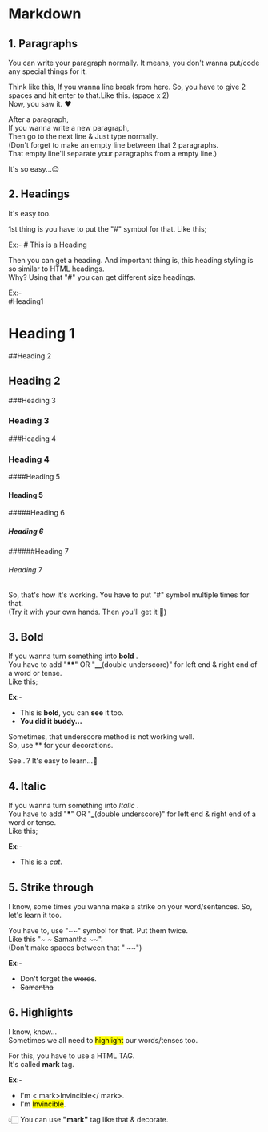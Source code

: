 # Markdown

## 1. Paragraphs

You can write your paragraph normally.
It means, you don't wanna put/code any special things for it.

Think like this,
If you wanna line break from here.
So, you have to give 2 spaces and hit enter to that.Like this. (space x 2)  
Now, you saw it. ❤️

After a paragraph,  
If you wanna write a new paragraph,  
Then go to the next line & Just type normally.  
(Don't forget to make an empty line between that 2 paragraphs.  
That empty line'll separate your paragraphs from a empty line.)

It's so easy...😊

## 2. Headings

It's easy too.

1st thing is you have to put the "#" symbol for that. Like this;

Ex:- # This is a Heading

Then you can get a heading. And important thing is, this heading styling is so similar to HTML headings.  
Why? Using that "#" you can get different size headings.

Ex:-  
#Heading1

# Heading 1

##Heading 2

## Heading 2

###Heading 3

### Heading 3

###Heading 4

### Heading 4

####Heading 5

#### Heading 5

#####Heading 6

##### Heading 6

######Heading 7

###### Heading 7

So, that's how it's working. You have to put "#" symbol multiple times for that.  
(Try it with your own hands. Then you'll get it 🐒)

## 3. Bold

If you wanna turn something into **bold** .  
You have to add "**\*\***" OR "**\_\_**(double underscore)" for left end & right end of a word or tense.  
Like this;

**Ex**:-

- This is **bold**, you can **see** it too.
- **You did it buddy...**

Sometimes, that underscore method is not working well.  
So, use \*\* for your decorations.

See...? It's easy to learn...🤩

## 4. Italic

If you wanna turn something into _Italic_ .  
You have to add "**\***" OR "**\_**(double underscore)" for left end & right end of a word or tense.  
Like this;

**Ex**:-

- This is a _cat_.

## 5. Strike through

I know, some times you wanna make a strike on your word/sentences.
So, let's learn it too.

You have to, use "~~" symbol for that. Put them twice.  
Like this "~ ~ Samantha ~~".  
(Don't make spaces between that " ~~")

**Ex**:-

- Don't forget the ~~words~~.
- ~~Samantha~~

## 6. Highlights

I know, know...  
Sometimes we all need to <mark>highlight</mark> our words/tenses too.

For this, you have to use a HTML TAG.  
It's called **mark** tag.

**Ex**:-

- I'm < mark>Invincible</ mark>.
- I'm <mark>Invincible</mark>.

👆🏻 You can use **"mark"** tag like that & decorate.
